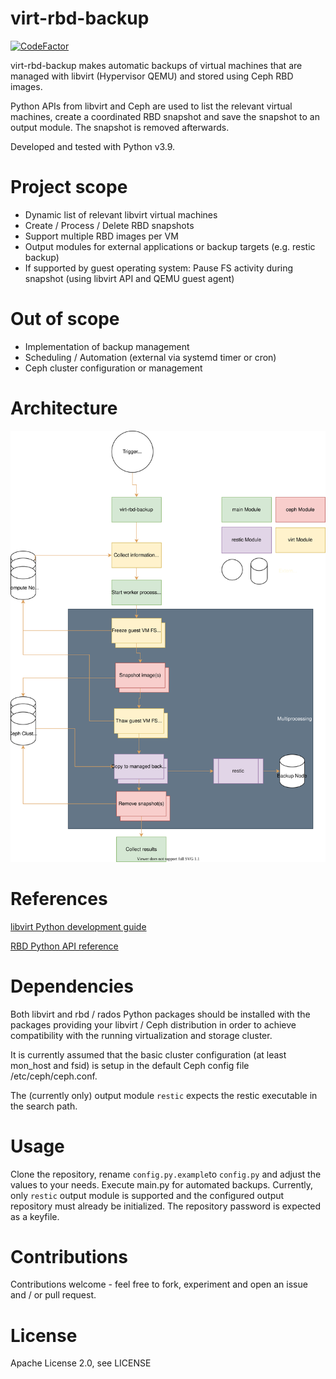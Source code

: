 # virt-rbd-backup

[![CodeFactor](https://www.codefactor.io/repository/github/fabian-z/virt-rbd-backup/badge)](https://www.codefactor.io/repository/github/fabian-z/virt-rbd-backup)

virt-rbd-backup makes automatic backups of virtual machines that are managed with libvirt (Hypervisor QEMU) and stored using Ceph RBD images.

Python APIs from libvirt and Ceph are used to list the relevant virtual machines, create a coordinated RBD snapshot and save the snapshot to an output module. The snapshot is removed afterwards.

Developed and tested with Python v3.9.

# Project scope

- Dynamic list of relevant libvirt virtual machines
- Create / Process / Delete RBD snapshots
- Support multiple RBD images per VM
- Output modules for external applications or backup targets (e.g. restic backup)
- If supported by guest operating system: Pause FS activity during snapshot (using libvirt API and QEMU guest agent)

# Out of scope

- Implementation of backup management
- Scheduling / Automation (external via systemd timer or cron)
- Ceph cluster configuration or management

# Architecture

![Architecture diagram](./doc/dataflow-dark.svg)

# References

[libvirt Python development guide](https://libvirt.org/docs/libvirt-appdev-guide-python/en-US/html/)

[RBD Python API reference](https://docs.ceph.com/en/latest/rbd/api/librbdpy/)

# Dependencies

Both libvirt and rbd / rados Python packages should be installed with the packages providing your libvirt / Ceph distribution in order to achieve compatibility with the running virtualization and storage cluster.

It is currently assumed that the basic cluster configuration (at least mon_host and fsid) is setup in the default Ceph config file /etc/ceph/ceph.conf.

The (currently only) output module ```restic``` expects the restic executable in the search path.

# Usage

Clone the repository, rename ```config.py.example```to ```config.py``` and adjust the values to your needs.
Execute main.py for automated backups.
Currently, only ```restic``` output module is supported and the configured output repository must already be initialized.
The repository password is expected as a keyfile.

# Contributions

Contributions welcome - feel free to fork, experiment and open an issue and / or pull request.

# License

Apache License 2.0, see LICENSE
